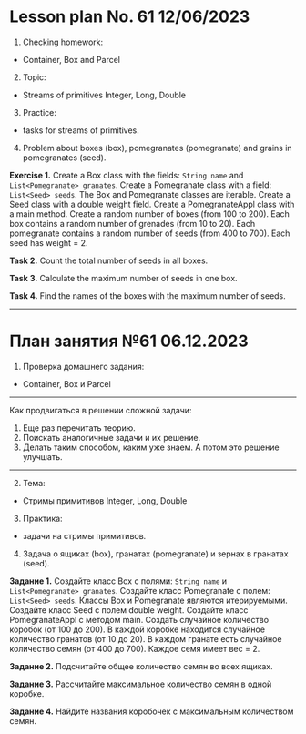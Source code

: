 # Lesson plan No. 61 12/06/2023

1. Checking homework:
- Container, Box and Parcel

2. Topic:
- Streams of primitives Integer, Long, Double

3. Practice:
- tasks for streams of primitives.

4. Problem about boxes (box), pomegranates (pomegranate) and grains in pomegranates (seed).

**Exercise 1.**
Create a Box class with the fields: ``String name`` and ``List<Pomegranate> granates``.
Create a Pomegranate class with a field: ``List<Seed> seeds``.
The Box and Pomegranate classes are iterable.
Create a Seed class with a double weight field.
Create a PomegranateAppl class with a main method.
Create a random number of boxes (from 100 to 200).
Each box contains a random number of grenades (from 10 to 20).
Each pomegranate contains a random number of seeds (from 400 to 700).
Each seed has weight = 2.

**Task 2.**
Count the total number of seeds in all boxes.

**Task 3.**
Calculate the maximum number of seeds in one box.

**Task 4.**
Find the names of the boxes with the maximum number of seeds.

___________________________________________

# План занятия №61 06.12.2023

1. Проверка домашнего задания:
- Container, Box и Parcel

-------------------------------------------------------
Как продвигаться в решении сложной задачи:
1. Еще раз перечитать теорию.
2. Поискать аналогичные задачи и их решение.
3. Делать таким способом, каким уже знаем. А потом это решение улучшать.

-------------------------------------------------------

2. Тема:
- Стримы примитивов Integer, Long, Double

3. Практика:
- задачи на стримы примитивов.

4. Задача о ящиках (box), гранатах (pomegranate) и зернах в гранатах (seed).

**Задание 1.**
Создайте класс Box с полями: ``String name`` и ``List<Pomegranate> granates``.
Создайте класс Pomegranate с полем: ``List<Seed> seeds``.
Классы Box и Pomegranate являются итерируемыми.
Создайте класс Seed с полем double weight.
Создайте класс PomegranateAppl с методом main.
Создать случайное количество коробок (от 100 до 200).
В каждой коробке находится случайное количество гранатов (от 10 до 20).
В каждом гранате есть случайное количество семян (от 400 до 700).
Каждое семя имеет вес = 2.

**Задание 2.**
Подсчитайте общее количество семян во всех ящиках.

**Задание 3.**
Рассчитайте максимальное количество семян в одной коробке.

**Задание 4.**
Найдите названия коробочек с максимальным количеством семян.


                     
                                      

